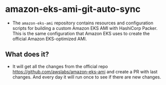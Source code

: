 # amazon-eks-ami-git-auto-sync

- The `amazon-eks-ami` repository contains resources and configuration scripts for building a custom Amazon EKS AMI with HashiCorp Packer. This is the same configuration that Amazon EKS uses to create the official Amazon EKS-optimized AMI.


## What does it?

- It will get all the changes from the official repo <https://github.com/awslabs/amazon-eks-ami> and create a PR with last changes.
And every day it will run once to see if there are new changes.
